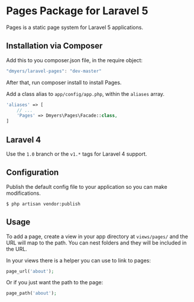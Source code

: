 # Pages Package for Laravel 5

Pages is a static page system for Laravel 5 applications.

## Installation via Composer

Add this to you composer.json file, in the require object:

```javascript
"dmyers/laravel-pages": "dev-master"
```

After that, run composer install to install Pages.

Add a class alias to `app/config/app.php`, within the `aliases` array.

```php
'aliases' => [
    // ...
    'Pages' => Dmyers\Pages\Facade::class,
]
```

## Laravel 4

Use the `1.0` branch or the `v1.*` tags for Laravel 4 support.

## Configuration

Publish the default config file to your application so you can make modifications.

```console
$ php artisan vendor:publish
```

## Usage

To add a page, create a view in your app directory at `views/pages/` and the URL will map to the path. You can nest folders and they will be included in the URL.

In your views there is a helper you can use to link to pages:

```php
page_url('about');
```

Or if you just want the path to the page:

```php
page_path('about');
```
